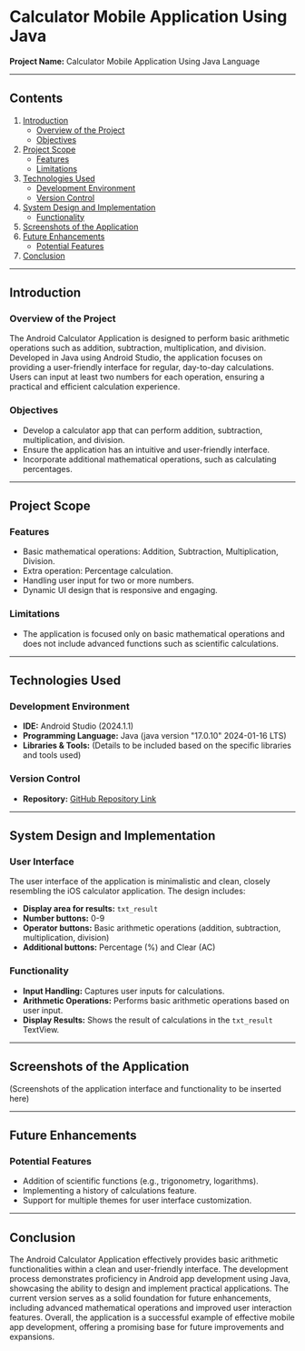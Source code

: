 # Calculator Mobile Application Using Java


**Project Name:** Calculator Mobile Application Using Java Language


---

## Contents

1. [Introduction](#introduction)
   - [Overview of the Project](#overview-of-the-project)
   - [Objectives](#objectives)
2. [Project Scope](#project-scope)
   - [Features](#features)
   - [Limitations](#limitations)
3. [Technologies Used](#technologies-used)
   - [Development Environment](#development-environment)
   - [Version Control](#version-control)
4. [System Design and Implementation](#system-design-and-implementation)
   - [Functionality](#functionality)
5. [Screenshots of the Application](#screenshots-of-the-application)
6. [Future Enhancements](#future-enhancements)
   - [Potential Features](#potential-features)
7. [Conclusion](#conclusion)

---

## Introduction

### Overview of the Project

The Android Calculator Application is designed to perform basic arithmetic operations such as addition, subtraction, multiplication, and division. Developed in Java using Android Studio, the application focuses on providing a user-friendly interface for regular, day-to-day calculations. Users can input at least two numbers for each operation, ensuring a practical and efficient calculation experience.

### Objectives

- Develop a calculator app that can perform addition, subtraction, multiplication, and division.
- Ensure the application has an intuitive and user-friendly interface.
- Incorporate additional mathematical operations, such as calculating percentages.

---

## Project Scope

### Features

- Basic mathematical operations: Addition, Subtraction, Multiplication, Division.
- Extra operation: Percentage calculation.
- Handling user input for two or more numbers.
- Dynamic UI design that is responsive and engaging.

### Limitations

- The application is focused only on basic mathematical operations and does not include advanced functions such as scientific calculations.

---

## Technologies Used

### Development Environment

- **IDE:** Android Studio (2024.1.1)
- **Programming Language:** Java (java version "17.0.10" 2024-01-16 LTS)
- **Libraries & Tools:** (Details to be included based on the specific libraries and tools used)

### Version Control

- **Repository:** [GitHub Repository Link](#https://github.com/indikaucsc/calculator/)

---

## System Design and Implementation

### User Interface

The user interface of the application is minimalistic and clean, closely resembling the iOS calculator application. The design includes:

- **Display area for results:** `txt_result`
- **Number buttons:** 0-9
- **Operator buttons:** Basic arithmetic operations (addition, subtraction, multiplication, division)
- **Additional buttons:** Percentage (%) and Clear (AC)

### Functionality

- **Input Handling:** Captures user inputs for calculations.
- **Arithmetic Operations:** Performs basic arithmetic operations based on user input.
- **Display Results:** Shows the result of calculations in the `txt_result` TextView.

---

## Screenshots of the Application

(Screenshots of the application interface and functionality to be inserted here)

---

## Future Enhancements

### Potential Features

- Addition of scientific functions (e.g., trigonometry, logarithms).
- Implementing a history of calculations feature.
- Support for multiple themes for user interface customization.

---

## Conclusion

The Android Calculator Application effectively provides basic arithmetic functionalities within a clean and user-friendly interface. The development process demonstrates proficiency in Android app development using Java, showcasing the ability to design and implement practical applications. The current version serves as a solid foundation for future enhancements, including advanced mathematical operations and improved user interaction features. Overall, the application is a successful example of effective mobile app development, offering a promising base for future improvements and expansions.
